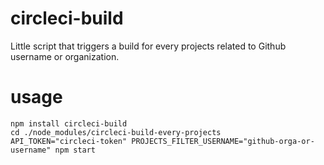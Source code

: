 # circleci-build

Little script that triggers a build for every projects related to Github username or organization.

# usage

```shell
npm install circleci-build
cd ./node_modules/circleci-build-every-projects
API_TOKEN="circleci-token" PROJECTS_FILTER_USERNAME="github-orga-or-username" npm start
```

